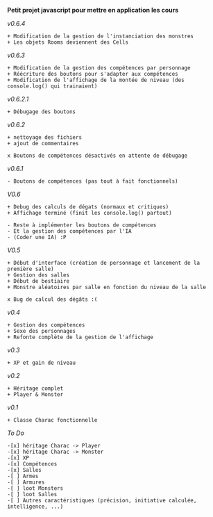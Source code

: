 **Petit projet javascript pour mettre en application les cours**

_v0.6.4_

    + Modification de la gestion de l'instanciation des monstres
    + Les objets Rooms deviennent des Cells

_v0.6.3_

    + Modification de la gestion des compétences par personnage
    + Réécriture des boutons pour s'adapter aux compétences
    + Modification de l'affichage de la montée de niveau (des console.log() qui trainaient)

_v0.6.2.1_

    + Débugage des boutons

_v0.6.2_

    + nettoyage des fichiers
    + ajout de commentaires

    x Boutons de compétences désactivés en attente de débugage

_v0.6.1_

    - Boutons de compétences (pas tout à fait fonctionnels)

_V0.6_

    + Debug des calculs de dégats (normaux et critiques)
    + Affichage terminé (finit les console.log() partout)

    - Reste à implémenter les boutons de compétences
    - Et la gestion des compétences par l'IA
    - (Coder une IA) :P

_V0.5_

    + Début d'interface (création de personnage et lancement de la première salle)
    + Gestion des salles
    + Début de bestiaire
    + Monstre aléatoires par salle en fonction du niveau de la salle

    x Bug de calcul des dégâts :(

_v0.4_

    + Gestion des compétences
    + Sexe des personnages
    + Refonte complète de la gestion de l'affichage

_v0.3_

    + XP et gain de niveau

_v0.2_

    + Héritage complet
    + Player & Monster

_v0.1_

    + Classe Charac fonctionnelle
    
_To Do_

    -[x] héritage Charac -> Player
    -[x] héritage Charac -> Monster
    -[x] XP
    -[x] Compétences
    -[x] Salles
    -[ ] Armes
    -[ ] Armures
    -[ ] loot Monsters
    -[ ] loot Salles
    -[ ] Autres caractéristiques (précision, initiative calculée, intelligence, ...)
